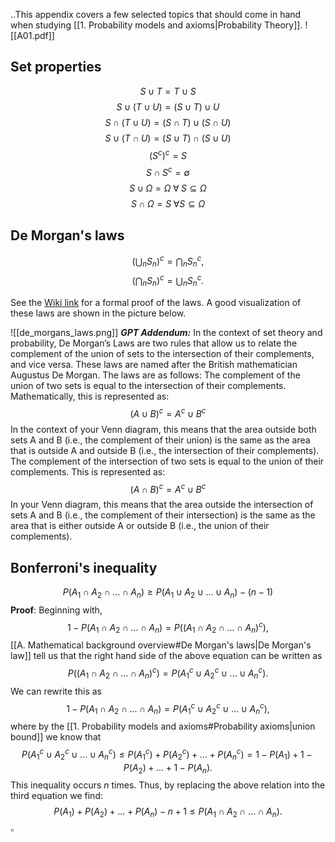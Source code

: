 ..This appendix covers a few selected topics that should come in hand when studying [[1. Probability models and axioms|Probability Theory]].
![[A01.pdf]]

## Set properties

$$S \cup T = T \cup S$$
$$S\cup (T\cup U) = (S\cup T) \cup U$$
$$S \cap (T\cup U) = (S\cap T) \cup (S\cap U)$$
$$S\cup (T\cap U) = (S\cup T) \cap (S\cup U)$$
$$(S^c)^c = S$$
$$S\cap S^c = \emptyset$$
$$S \cup \Omega = \Omega \; \forall\; S \subseteq \Omega$$
$$S\cap \Omega = S \; \forall S \subseteq \Omega $$

## De Morgan's laws

$$\bigg(\bigcup_n S_n\bigg)^c = \bigcap_n S^c_n,$$
$$\bigg(\bigcap_n S_n\bigg)^c = \bigcup_n S^c_n.$$

See the [Wiki link](https://en.wikipedia.org/wiki/De_Morgan%27s_laws) for a formal proof of the laws. A good visualization of these laws are shown in the picture below.

![[de_morgans_laws.png]]
***GPT Addendum:***
	In the context of set theory and probability, De Morgan’s Laws are two rules that allow us to relate the complement of the union of sets to the intersection of their complements, and vice versa. These laws are named after the British mathematician Augustus De Morgan. The laws are as follows:
	 The complement of the union of two sets is equal to the intersection of their complements. Mathematically, this is represented as:
    $$
    (A\cup B)^c=A^c\cup B^c
    $$
    In the context of your Venn diagram, this means that the area outside both sets A and B (i.e., the complement of their union) is the same as the area that is outside A and outside B (i.e., the intersection of their complements).
    The complement of the intersection of two sets is equal to the union of their complements. This is represented as:
    $$
    (A\cap B)^c=A^c \cup B^c
    $$
    In your Venn diagram, this means that the area outside the intersection of sets A and B (i.e., the complement of their intersection) is the same as the area that is either outside A or outside B (i.e., the union of their complements). 
## Bonferroni's inequality
$$
P(A_1 \cap A_2 \cap ... \cap A_n) \geq P(A_1 \cup A_2 \cup ... \cup A_n) - (n - 1)
$$
**Proof**: 
	Beginning with,
	$$
	1 - P(A_1\cap A_2\cap ... \cap A_n) = P((A_1\cap A_2\cap ... \cap A_n)^c),
	$$
	[[A. Mathematical background overview#De Morgan's laws|De Morgan's law]] tell us that the right hand side of the above equation can be written as
	$$
	P((A_1\cap A_2\cap ... \cap A_n)^c) = P(A_1^c \cup A_2^c \cup ...\cup A_n^c).
	$$
	We can rewrite this as
	$$
	1 - P(A_1\cap A_2\cap ... \cap A_n)  = P(A_1^c \cup A_2^c \cup ...\cup A_n^c),
	$$
	where by the [[1. Probability models and axioms#Probability axioms|union bound]] we know that
	$$
	P(A_1^c \cup A_2^c \cup ... \cup A_n^c) \leq P(A_1^c) + P(A_2^c) + ... + P(A_n^c) = 1 - P(A_{1}) + 1 - P(A_{2}) +...+ 1 - P(A_{n}).
	$$
	 This inequality occurs $n$ times. Thus, by replacing the above relation into the third equation we find:
	$$
	P(A_{1}) + P(A_{2}) +...+ P(A_{n}) - n + 1 \leq P(A_{1} \cap A_{2} \cap ... \cap A_{n}).
	$$
$\square$